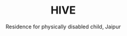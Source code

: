 ---
title: HIVE
subtitle: Residence for physically disabled child, Jaipur
thumbnail: hive.jpg
project-date: Semester 3, 2012
description: Residence for physically disabled child, Jaipur

---